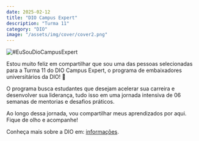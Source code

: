 ```yaml
---
date: 2025-02-12
title: "DIO Campus Expert"
description: "Turma 11"
category: "DIO"
image: "/assets/img/cover/cover2.png"
---
```


<div class="midSize">

![#EuSouDioCampusExpert](/assets/img/embaixadora/dio.jpg)

</div>

Estou muito feliz em compartilhar que sou uma das pessoas selecionadas para a Turma 11 do DIO Campus Expert, o programa de embaixadores universitários da DIO! 💙

O programa busca estudantes que desejam acelerar sua carreira e desenvolver sua liderança, tudo isso em uma jornada intensiva de 06 semanas de mentorias e desafios práticos.

Ao longo dessa jornada, vou compartilhar meus aprendizados por aqui.
Fique de olho e acompanhe!

Conheça mais sobre a DIO em: <a href="https://www.dio.me/sign-up?ref=SR21N2KXHJ" target="_blank" rel="noopener noreferrer">informações</a>.
